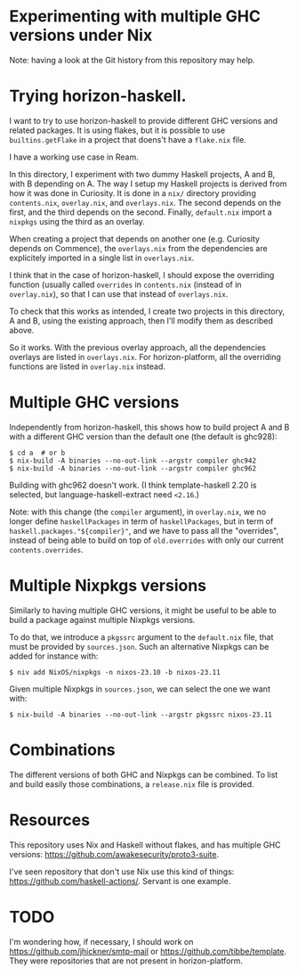 # Experimenting with multiple GHC versions under Nix

Note: having a look at the Git history from this repository may help.

# Trying horizon-haskell.

I want to try to use horizon-haskell to provide different GHC versions and
related packages. It is using flakes, but it is possible to use
`builtins.getFlake` in a project that doens't have a `flake.nix` file.

I have a working use case in Ream.

In this directory, I experiment with two dummy Haskell projects, A and B, with
B depending on A. The way I setup my Haskell projects is derived from how it
was done in Curiosity. It is done in a `nix/` directory providing
`contents.nix`, `overlay.nix`, and `overlays.nix`. The second depends on the
first, and the third depends on the second. Finally, `default.nix` import a
`nixpkgs` using the third as an overlay.

When creating a project that depends on another one (e.g. Curiosity depends on
Commence), the `overlays.nix` from the dependencies are explicitely imported in
a single list in `overlays.nix`.

I think that in the case of horizon-haskell, I should expose the overriding
function (usually called `overrides` in `contents.nix` (instead of in
`overlay.nix`), so that I can use that instead of `overlays.nix`.

To check that this works as intended, I create two projects in this directory,
A and B, using the existing approach, then I'll modify them as described above.

So it works. With the previous overlay approach, all the dependencies overlays
are listed in `overlays.nix`. For horizon-platform, all the overriding
functions are listed in `overlay.nix` instead.

# Multiple GHC versions

Independently from horizon-haskell, this shows how to build project A and B
with a different GHC version than the default one (the default is ghc928):

```
$ cd a  # or b
$ nix-build -A binaries --no-out-link --argstr compiler ghc942
$ nix-build -A binaries --no-out-link --argstr compiler ghc962
```

Building with ghc962 doesn't work. (I think template-haskell 2.20 is selected,
but language-haskell-extract need `<2.16`.)

Note: with this change (the `compiler` argument), in `overlay.nix`, we no
longer define `haskellPackages` in term of `haskellPackages`, but in term of
`haskell.packages."${compiler}"`, and we have to pass all the "overrides",
instead of being able to build on top of `old.overrides` with only our current
`contents.overrides`.

# Multiple Nixpkgs versions

Similarly to having multiple GHC versions, it might be useful to be able to
build a package against multiple Nixpkgs versions.

To do that, we introduce a `pkgssrc` argument to the `default.nix` file, that
must be provided by `sources.json`. Such an alternative Nixpkgs can be added
for instance with:

```
$ niv add NixOS/nixpkgs -n nixos-23.10 -b nixos-23.11
```

Given multiple Nixpkgs in `sources.json`, we can select the one we want with:

```
$ nix-build -A binaries --no-out-link --argstr pkgssrc nixos-23.11
```

# Combinations

The different versions of both GHC and Nixpkgs can be combined. To list and
build easily those combinations, a `release.nix` file is provided.

# Resources

This repository uses Nix and Haskell without flakes, and has multiple GHC
versions: https://github.com/awakesecurity/proto3-suite.

I've seen repository that don't use Nix use this kind of things:
https://github.com/haskell-actions/. Servant is one example.

# TODO

I'm wondering how, if necessary, I should work on
https://github.com/jhickner/smtp-mail or  https://github.com/tibbe/template.
They were repositories that are not present in horizon-platform.
